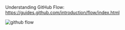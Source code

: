 Understanding GitHub Flow: https://guides.github.com/introduction/flow/index.html

![github flow](http://blog.ruedap.com/assets/2013/11/11/github-flow-blog-02.png)
